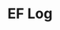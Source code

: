 ---
layout: page_archive_gallery
title: "EF Log"
category: log
description: A location-specific personal log.
permalink: /log/archive/europe
continent: Europe
loading_animation: true
sitemap:
  priority: 0.9
---